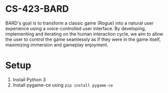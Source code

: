 # CS-423-BARD

BARD's goal is to transform a classic game (Rogue) into a natural user experience using a voice-controlled user interface. By developing, implementing and iterating on the human interaction cycle, we aim to allow the user to control the game seamlessly as if they were in the game itself, maximizing immersion and gameplay enjoyment.

# Setup
1. Install Python 3
2. Install pygame-ce using `pip install pygame-ce`
